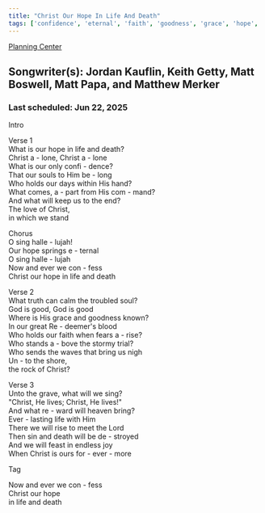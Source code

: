 ```yaml
---
title: "Christ Our Hope In Life And Death"
tags: ['confidence', 'eternal', 'faith', 'goodness', 'grace', 'hope', 'life', 'redeemer', 'rock', 'truth']
---
```


[Planning Center](https://services.planningcenteronline.com/songs/21326139)

## Songwriter(s): Jordan Kauflin, Keith Getty, Matt Boswell, Matt Papa, and Matthew Merker
### Last scheduled: Jun 22, 2025          

Intro  
  
Verse 1  
What is our hope in life and death?  
Christ a - lone, Christ a - lone  
What is our only confi - dence?  
That our souls to Him be - long  
Who holds our days within His hand?  
What comes, a - part from His com - mand?  
And what will keep us to the end?  
The love of Christ,  
in which we stand  
  
Chorus  
O sing halle - lujah!  
Our hope springs e - ternal  
O sing halle - lujah  
Now and ever we con - fess  
Christ our hope in life and death  
  
Verse 2  
What truth can calm the troubled soul?  
God is good, God is good  
Where is His grace and goodness known?  
In our great Re - deemer's blood  
Who holds our faith when fears a - rise?  
Who stands a - bove the stormy trial?  
Who sends the waves that bring us nigh  
Un - to the shore,  
the rock of Christ?  
  
  
Verse 3  
Unto the grave, what will we sing?  
"Christ, He lives; Christ, He lives!"  
And what re - ward will heaven bring?  
Ever - lasting life with Him  
There we will rise to meet the Lord  
Then sin and death will be de - stroyed  
And we will feast in endless joy  
When Christ is ours for - ever - more  
  
Tag  
  
Now and ever we con - fess  
Christ our hope  
in life and death

